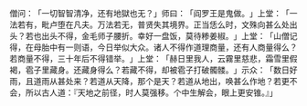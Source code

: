 僧问：​「一切智智清净，还有地獄也无？​」师曰：​「阎罗王是鬼做。​」上堂：​「一法若有，毗卢堕在凡夫。万法若无，普贤失其境界。正当恁么时，文殊向甚么处出头？若也出头不得，金毛师子腰折。幸好一盘饭，莫待糁姜椒。​」上堂：​「山僧记得，在母胎中有一则语，今日举似大众。诸人不得作道理商量，还有人商量得么？若商量不得，三十年后不得错举。​」上堂：​「赫日里我人，云霧里慈悲，霜雪里假褐，雹子里藏身。还藏身得么？若藏不得，却被雹子打破髑髅。​」示众：​「数日好雨，且道雨从甚处来？若道从天降，那个是天？若道从地出，唤甚么作地？若更不会，所以古人道：『天地之前径，时人莫强移。个中生解会，眼上更安锥。』」